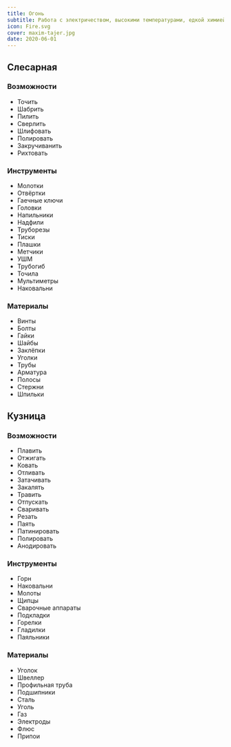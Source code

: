 ```yaml
---
title: Огонь
subtitle: Работа с электричеством, высокими температурами, едкой химией, металлами и механизмами
icon: Fire.svg
cover: maxim-tajer.jpg
date: 2020-06-01
---
```


## Слесарная

### Возможности

- Точить
- Шабрить
- Пилить
- Сверлить
- Шлифовать
- Полировать
- Закручиванить
- Рихтовать

### Инструменты

- Молотки
- Отвёртки
- Гаечные ключи
- Головки
- Напильники
- Надфили
- Труборезы
- Тиски
- Плашки
- Метчики
- УШМ
- Трубогиб
- Точила
- Мультиметры
- Наковальни

### Материалы

- Винты
- Болты
- Гайки
- Шайбы
- Заклёпки
- Уголки
- Трубы
- Арматура
- Полосы
- Стержни
- Шпильки

## Кузница

### Возможности

- Плавить
- Отжигать
- Ковать
- Отливать
- Затачивать
- Закалять
- Травить
- Отпускать
- Сваривать
- Резать
- Паять
- Патинировать
- Полировать
- Анодировать

### Инструменты

- Горн
- Наковальни
- Молоты
- Щипцы
- Сварочные аппараты
- Подкладки
- Горелки
- Гладилки
- Паяльники

### Материалы

- Уголок
- Швеллер
- Профильная труба
- Подшипники
- Сталь
- Уголь
- Газ
- Электроды
- Флюс
- Припои
